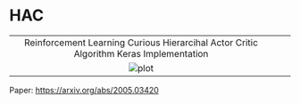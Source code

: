 # HAC
| | | |
|:-------------------------:|:-------------------------:|:-------------------------:|
|Reinforcement Learning Curious Hierarcihal Actor Critic Algorithm Keras Implementation|
|![plot](https://github.com/Keremm1/HAC/assets/113975041/579e66bc-6dac-4159-892f-7d322fd1e8dc)|
Paper: https://arxiv.org/abs/2005.03420
